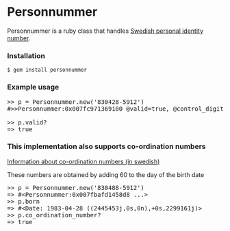 # Personnummer

Personnummer is a ruby class that handles [Swedish personal identity number](http://en.wikipedia.org/wiki/Personal_identity_number_(Sweden)).

### Installation

    $ gem install personnummer

### Example usage

<pre>&gt;&gt; p = Personnummer.new('830428-5912')
#&gt;&gt;Personnummer:0x007fc971369100 @valid=true, @control_digit=2, @divider="-", @serial=591, @born=#&gt;&gt;PersonnummerDate:0x007fc971368318 @divider="-", @day=28, @month=4, @year=1983&gt; #&lt;, @region="Skaraborgs län", @female=false&gt; #&lt;

&gt;&gt; p.valid?
=&gt; true</pre>
</pre>

### This implementation also supports co-ordination numbers

[Information about co-ordination numbers (in swedish)](https://www.skatteverket.se/rattsinformation/reglerochstallningstaganden/meddelanden/2010/meddelanden2010/skvm201003.5.233f91f71260075abe8800024297.html)

These numbers are obtained by adding 60 to the day of the birth date

<pre>
&gt;&gt; p = Personnummer.new('830488-5912')
=&gt; #&lt;Personnummer:0x007fbafd1458d8 ...&gt;
&gt;&gt; p.born
=&gt; #&lt;Date: 1983-04-28 ((2445453j,0s,0n),+0s,2299161j)&gt;
&gt;&gt; p.co_ordination_number?
=&gt; true
</pre>
